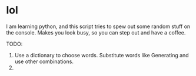 lol
=========

I am learning python, and this script tries to spew out some random stuff on the console. Makes you look busy, so you can step out and have a coffee.

TODO:
1. Use a dictionary to choose words. Substitute words like Generating and use other combinations.
2. 